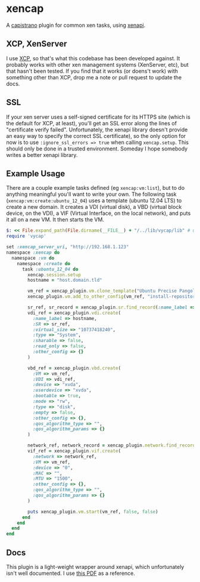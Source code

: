 # xencap

A [capistrano](https://github.com/capistrano/capistrano) plugin for common xen tasks, using [xenapi](https://github.com/meineerde/xenapi.rb).

## XCP, XenServer
I use [XCP](http://www.xen.org/products/cloudxen.html), so that's what this codebase has been developed against. It probably works with other xen management systems (XenServer, etc), but that hasn't been tested. If you find that it works (or doens't work) with something other than XCP, drop me a note or pull request to update the docs.

## SSL
If your xen server uses a self-signed certificate for its HTTPS site (which is the default for XCP, at least), you'll get an SSL error along the lines of "certificate verify failed". Unfortunately, the xenapi library doesn't provide an easy way to specify the correct SSL certificate), so the only option for now is to use `:ignore_ssl_errors => true` when calling `xencap.setup`. This should only be done in a trusted environment. Someday I hope somebody writes a better xenapi library.

## Example Usage
There are a couple example tasks defined (eg `xencap:vm:list`), but to do anything meaningful you'll want to write your own. The following task (`xencap:vm:create:ubuntu_12_04`) uses a template (ubuntu 12.04 LTS) to create a new domain. It creates a VDI (virtual disk), a VBD (virtual block device, on the VDI), a VIF (Virtual Interface, on the local network), and puts it all on a new VM. It then starts the VM.
```ruby
$: << File.expand_path(File.dirname(__FILE__) + "/../lib/vycap/lib" # until there's a proper gem
require 'vycap'

set :xencap_server_uri, "http://192.168.1.123"
namespace :xencap do
  namespace :vm do
    namespace :create do
      task :ubuntu_12_04 do
        xencap.session.setup
        hostname = "host.domain.tld"

        vm_ref = xencap_plugin.vm.clone_template("Ubuntu Precise Pangolin 12.04 (64-bit)", hostname)
        xencap_plugin.vm.add_to_other_config(vm_ref, "install-repository", "http://us.archive.ubuntu.com/ubuntu/")

        sr_ref, sr_record = xencap_plugin.sr.find_record(:name_label => "Local storage")
        vdi_ref = xencap_plugin.vdi.create(
          :name_label => hostname,
          :SR => sr_ref,
          :virtual_size => "10737418240",
          :type => "System",
          :sharable => false,
          :read_only => false,
          :other_config => {}
        )

        vbd_ref = xencap_plugin.vbd.create(
          :VM => vm_ref,
          :VDI => vdi_ref,
          :device => "xvda",
          :userdevice => "xvda",
          :bootable => true,
          :mode => "rw",
          :type => "disk",
          :empty => false,
          :other_config => {},
          :qos_algorithm_type => "",
          :qos_algorithm_params => {}
        )

        network_ref, network_record = xencap_plugin.network.find_record(:bridge => "xenbr0")
        vif_ref = xencap_plugin.vif.create(
          :network => network_ref,
          :VM => vm_ref,
          :device => "0",
          :MAC => "",
          :MTU => "1500",
          :other_config => {},
          :qos_algorithm_type => "",
          :qos_algorithm_params => {}
        )

        puts xencap_plugin.vm.start(vm_ref, false, false)
      end
    end
  end
end
```

## Docs
This plugin is a light-weight wrapper around xenapi, which unfortunately isn't well documented. I use [this PDF](http://support.citrix.com/servlet/KbServlet/download/25589-102-666255/xenenterpriseapi.pdf) as a reference.